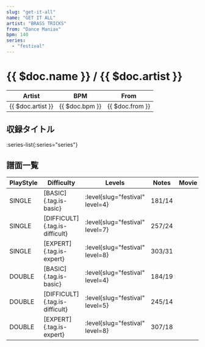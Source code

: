 ```yaml
---
slug: "get-it-all"
name: "GET IT ALL"
artist: "BRASS TRICKS"
from: "Dance Maniax"
bpm: 140
series:
  - "festival"
---
```


# {{ $doc.name }} / {{ $doc.artist }}

|Artist|BPM|From|
|------|---|----|
|{{ $doc.artist }}|{{ $doc.bpm }}|{{ $doc.from }}|

## 収録タイトル

:series-list{:series="series"}

## 譜面一覧

|PlayStyle|Difficulty|Levels|Notes|Movie|
|---------|----------|------|-----|-----|
|SINGLE|[BASIC]{.tag.is-basic}|:level{slug="festival" level=4}|181/14||
|SINGLE|[DIFFICULT]{.tag.is-difficult}|:level{slug="festival" level=7}|257/24||
|SINGLE|[EXPERT]{.tag.is-expert}|:level{slug="festival" level=8}|303/31||
|DOUBLE|[BASIC]{.tag.is-basic}|:level{slug="festival" level=4}|184/19||
|DOUBLE|[DIFFICULT]{.tag.is-difficult}|:level{slug="festival" level=5}|245/14||
|DOUBLE|[EXPERT]{.tag.is-expert}|:level{slug="festival" level=8}|307/18||
